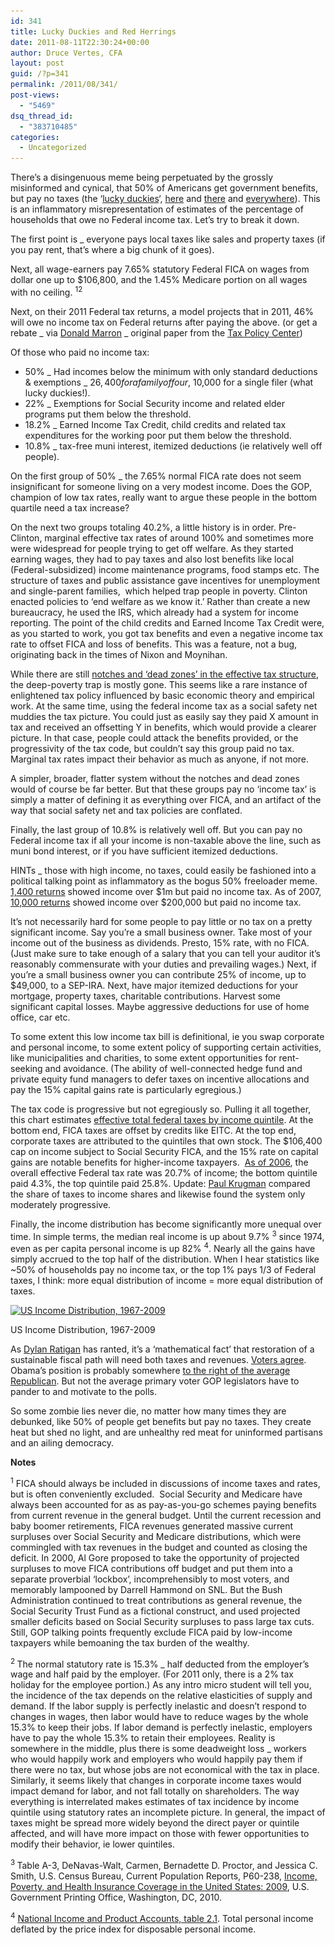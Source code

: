 ```yaml
---
id: 341
title: Lucky Duckies and Red Herrings
date: 2011-08-11T22:30:24+00:00
author: Druce Vertes, CFA
layout: post
guid: /?p=341
permalink: /2011/08/341/
post-views:
  - "5469"
dsq_thread_id:
  - "383710485"
categories:
  - Uncategorized
---
```

There’s a disingenuous meme being perpetuated by the grossly misinformed and cynical, that 50% of Americans get government benefits, but pay no taxes (the ‘[lucky duckies](http://www.google.com/search?rlz=1C1GPCK_enUS415US415&aq=2&oq=lucky+duckies&sourceid=chrome&ie=UTF-8&q=lucky+duckies+taxes)‘, [here](http://www.nationalreview.com/corner/273177/behind-dc-slugfest-victor-davis-hanson) and [there](http://www.cnbc.com/id/36241249) and [everywhere](http://www.google.com/search?hl=en&rlz=1C1GPCK_enUS415US415&q=+site:mediamatters.org+50%25+don't+pay+tax#q=site:mediamatters.org+50%25+don't+pay+tax&hl=en&tbo=1&rlz=1C1GPCK_enUS415US415&prmd=ivns&tbas=0&source=lnt&sa=X&ei=QKBEToWgJ6Xr0QGA0YD7Bw&ved=0CA4QpwUoAA&bav=on.2,or.r_gc.r_pw.r_cp.&fp=741bd9a91dd29d44&biw=1537&bih=1004)). This is an inflammatory misrepresentation of estimates of the percentage of households that owe no Federal income tax. Let’s try to break it down.  
<!--more-->

  
The first point is _ everyone pays local taxes like sales and property taxes (if you pay rent, that’s where a big chunk of it goes).

Next, all wage-earners pay 7.65% statutory Federal FICA on wages from dollar one up to $106,800, and the 1.45% Medicare portion on all wages with no ceiling. <sup>1</sup><sup>2</sup>

Next, on their 2011 Federal tax returns, a model projects that in 2011, 46% will owe no income tax on Federal returns after paying the above. (or get a rebate _ via [Donald Marron](http://dmarron.com/2011/07/27/why-do-half-of-americans-pay-no-federal-income-tax/ "Donald Marron") _ original paper from the [Tax Policy Center](http://www.taxpolicycenter.org/UploadedPDF/1001547-Why-No-Income-Tax.pdf "Tax Policy Center"))

Of those who paid no income tax:

  * 50% _ Had incomes below the minimum with only standard deductions & exemptions _ $26,400 for a family of four, ~$10,000 for a single filer (what lucky duckies!).
  * 22% _ Exemptions for Social Security income and related elder programs put them below the threshold.
  * 18.2% _ Earned Income Tax Credit, child credits and related tax expenditures for the working poor put them below the threshold.
  * 10.8% _ tax-free muni interest, itemized deductions (ie relatively well off people).

On the first group of 50% _ the 7.65% normal FICA rate does not seem insignificant for someone living on a very modest income. Does the GOP, champion of low tax rates, really want to argue these people in the bottom quartile need a tax increase?

On the next two groups totaling 40.2%, a little history is in order. Pre-Clinton, marginal effective tax rates of around 100% and sometimes more were widespread for people trying to get off welfare. As they started earning wages, they had to pay taxes and also lost benefits like local (Federal-subsidized) income maintenance programs, food stamps etc. The structure of taxes and public assistance gave incentives for unemployment and single-parent families,  which helped trap people in poverty. Clinton enacted policies to ‘end welfare as we know it.’ Rather than create a new bureaucracy, he used the IRS, which already had a system for income reporting. The point of the child credits and Earned Income Tax Credit were, as you started to work, you got tax benefits and even a negative income tax rate to offset FICA and loss of benefits. This was a feature, not a bug, originating back in the times of Nixon and Moynihan.

While there are still [notches and ‘dead zones’ in the effective tax structure](http://4.bp.blogspot.com/_djgssszshgM/SvtscpywvOI/AAAAAAAABDg/dBO8WC5e4wU/s1600-h/implicit+tax+rates+2.png "notches in the effective tax structure"), the deep-poverty trap is mostly gone. This seems like a rare instance of enlightened tax policy influenced by basic economic theory and empirical work. At the same time, using the federal income tax as a social safety net muddies the tax picture. You could just as easily say they paid X amount in tax and received an offsetting Y in benefits, which would provide a clearer picture. In that case, people could attack the benefits provided, or the progressivity of the tax code, but couldn’t say this group paid no tax. Marginal tax rates impact their behavior as much as anyone, if not more.

A simpler, broader, flatter system without the notches and dead zones would of course be far better. But that these groups pay no ‘income tax’ is simply a matter of defining it as everything over FICA, and an artifact of the way that social safety net and tax policies are conflated.

Finally, the last group of 10.8% is relatively well off. But you can pay no Federal income tax if all your income is non-taxable above the line, such as muni bond interest, or if you have sufficient itemized deductions.

HINTs _ those with high income, no taxes, could easily be fashioned into a political talking point as inflammatory as the bogus 50% freeloader meme. [1,400 returns](http://www.huffingtonpost.com/2011/08/04/irs-incomes_n_918458.html "1400 returns") showed income over $1m but paid no income tax. As of 2007, [10,000 returns](http://www.thefiscaltimes.com/Articles/2010/12/14/High-Earners-Who-Dont-Pay-Taxes.aspx "10,000 returns") showed income over $200,000 but paid no income tax.

It’s not necessarily hard for some people to pay little or no tax on a pretty significant income. Say you’re a small business owner. Take most of your income out of the business as dividends. Presto, 15% rate, with no FICA. (Just make sure to take enough of a salary that you can tell your auditor it’s reasonably commensurate with your duties and prevailing wages.) Next, if you’re a small business owner you can contribute 25% of income, up to $49,000, to a SEP-IRA. Next, have major itemized deductions for your mortgage, property taxes, charitable contributions. Harvest some significant capital losses. Maybe aggressive deductions for use of home office, car etc.

To some extent this low income tax bill is definitional, ie you swap corporate and personal income, to some extent policy of supporting certain activities, like municipalities and charities, to some extent opportunities for rent-seeking and avoidance. (The ability of well-connected hedge fund and private equity fund managers to defer taxes on incentive allocations and pay the 15% capital gains rate is particularly egregious.)

The tax code is progressive but not egregiously so. Pulling it all together, this chart estimates [effective total federal taxes by income quintile](http://www.nytimes.com/imagepages/2009/02/27/business/27policy_sub.html). At the bottom end, FICA taxes are offset by credits like EITC. At the top end, corporate taxes are attributed to the quintiles that own stock. The $106,400 cap on income subject to Social Security FICA, and the 15% rate on capital gains are notable benefits for higher-income taxpayers.  [As of 2006](http://www.cbo.gov/publications/collections/tax/2009/effective_rates.pdf), the overall effective Federal tax rate was 20.7% of income; the bottom quintile paid 4.3%, the top quintile paid 25.8%. Update: [Paul Krugman](http://krugman.blogs.nytimes.com/2011/04/22/zombie-tax-lies/) compared the share of taxes to income shares and likewise found the system only moderately progressive.

Finally, the income distribution has become significantly more unequal over time. In simple terms, the median real income is up about 9.7% <sup>3</sup> since 1974, even as per capita personal income is up 82% <sup>4</sup>. Nearly all the gains have simply accrued to the top half of the distribution. When I hear statistics like ~50% of households pay no income tax, or the top 1% pays 1/3 of Federal taxes, I think: more equal distribution of income = more equal distribution of taxes.

<div id="attachment_386" style="width: 550px" class="wp-caption alignnone">
  <a href="/assets/wp-content/uploads/2011/08/incdist1.png"><img class="size-full wp-image-386" title="US Income Distribution, 1967-2009" src="/assets/wp-content/uploads/2011/08/incdist1.png" alt="US Income Distribution, 1967-2009" width="540" height="324" srcset="/assets/wp-content/uploads/2011/08/incdist1.png 540w, /assets/wp-content/uploads/2011/08/incdist1-300x180.png 300w" sizes="(max-width: 540px) 100vw, 540px" /></a>
  
  <p class="wp-caption-text">
    US Income Distribution, 1967-2009
  </p>
</div>

As [Dylan Ratigan](http://www.mediaite.com/tv/mad-as-hell-dylan-ratigan-goes-on-epic-rant-over-trillions-extracted-from-u-s/) has ranted, it’s a ‘mathematical fact’ that restoration of a sustainable fiscal path will need both taxes and revenues. [Voters agree](http://capitalgainsandgames.com/blog/bruce-bartlett/2341/23-polls-say-people-support-higher-taxes-reduce-deficit). Obama’s position is probably somewhere [to the right of the average Republican](http://krugman.blogs.nytimes.com/2011/07/14/obama-moderate-republican/). But not the average primary voter GOP legislators have to pander to and motivate to the polls.

So some zombie lies never die, no matter how many times they are debunked, like 50% of people get benefits but pay no taxes. They create heat but shed no light, and are unhealthy red meat for uninformed partisans and an ailing democracy.

**Notes**

<sup>1</sup> FICA should always be included in discussions of income taxes and rates, but is often conveniently excluded.  Social Security and Medicare have always been accounted for as as pay-as-you-go schemes paying benefits from current revenue in the general budget. Until the current recession and baby boomer retirements, FICA revenues generated massive current surpluses over Social Security and Medicare distributions, which were commingled with tax revenues in the budget and counted as closing the deficit. In 2000, Al Gore proposed to take the opportunity of projected surpluses to move FICA contributions off budget and put them into a separate proverbial ‘lockbox’, incomprehensibly to most voters, and memorably lampooned by Darrell Hammond on SNL. But the Bush Administration continued to treat contributions as general revenue, the Social Security Trust Fund as a fictional construct, and used projected smaller deficits based on Social Security surpluses to pass large tax cuts. Still, GOP talking points frequently exclude FICA paid by low-income taxpayers while bemoaning the tax burden of the wealthy.

<sup>2 </sup>The normal statutory rate is 15.3% _ half deducted from the employer’s wage and half paid by the employer. (For 2011 only, there is a 2% tax holiday for the employee portion.) As any intro micro student will tell you, the incidence of the tax depends on the relative elasticities of supply and demand. If the labor supply is perfectly inelastic and doesn’t respond to changes in wages, then labor would have to reduce wages by the whole 15.3% to keep their jobs. If labor demand is perfectly inelastic, employers have to pay the whole 15.3% to retain their employees. Reality is somewhere in the middle, plus there is some deadweight loss _ workers who would happily work and employers who would happily pay them if there were no tax, but whose jobs are not economical with the tax in place. Similarly, it seems likely that changes in corporate income taxes would impact demand for labor, and not fall totally on shareholders. The way everything is interrelated makes estimates of tax incidence by income quintile using statutory rates an incomplete picture. In general, the impact of taxes might be spread more widely beyond the direct payer or quintile affected, and will have more impact on those with fewer opportunities to modify their behavior, ie lower quintiles.

<sup>3 </sup>Table A-3, DeNavas-Walt, Carmen, Bernadette D. Proctor, and Jessica C. Smith, U.S. Census Bureau, Current Population Reports, P60-238, [Income, Poverty, and Health Insurance Coverage in the United States: 2009](http://www.census.gov/prod/2010pubs/p60-238.pdf "Income, Poverty, and Health Insurance Coverage in the United States: 2009"), U.S. Government Printing Office, Washington, DC, 2010.

<sup>4</sup> [National Income and Product Accounts, table 2.1](http://www.bea.gov/iTable/iTable.cfm?ReqID=9&step=1). Total personal income deflated by the price index for disposable personal income.

<h6 class="zemanta-related-title" style="font-size: 1em;">
</h6>
